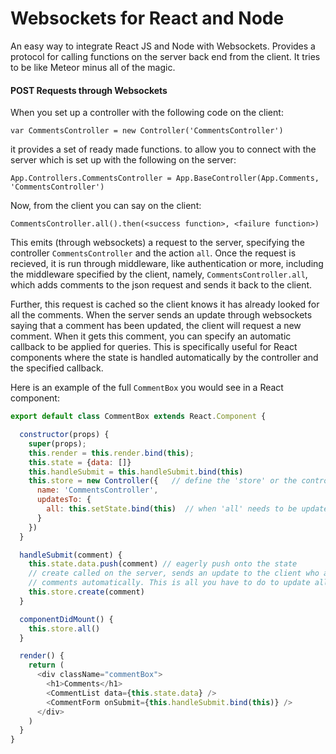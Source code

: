 # Websockets for React and Node

An easy way to integrate React JS and Node with Websockets. Provides a protocol for calling functions on the server back end from the client. It tries to be like Meteor minus all of the magic.

#### POST Requests through Websockets
When you set up a controller with the following code on the client:

    var CommentsController = new Controller('CommentsController')

it provides a set of ready made functions. to allow you to connect with the server which is set up with the following on the server:

    App.Controllers.CommentsController = App.BaseController(App.Comments, 'CommentsController')
  
Now, from the client you can say on the client:

    CommentsController.all().then(<success function>, <failure function>)
    
This emits (through websockets) a request to the server, specifying the controller `CommentsController` and the action `all`. Once the request is recieved, it is run through middleware, like authentication or more, including the middleware specified by the client, namely, `CommentsController.all`, which adds comments to the json request and sends it back to the client.

Further, this request is cached so the client knows it has already looked for all the comments. When the server sends an update through websockets saying that a comment has been updated, the client will request a new comment. When it gets this comment, you can specify an automatic callback to be applied for queries. This is specifically useful for React components where the state is handled automatically by the controller and the specified callback.

Here is an example of the full `CommentBox` you would see in a React component:


```javascript
export default class CommentBox extends React.Component {

  constructor(props) {
    super(props);
    this.render = this.render.bind(this);
    this.state = {data: []}
    this.handleSubmit = this.handleSubmit.bind(this)
    this.store = new Controller({   // define the 'store' or the controller
      name: 'CommentsController',
      updatesTo: {
        all: this.setState.bind(this)  // when 'all' needs to be updated, use this callback
      }
    })
  }

  handleSubmit(comment) {
    this.state.data.push(comment) // eagerly push onto the state
    // create called on the server, sends an update to the client who asks for all the 
    // comments automatically. This is all you have to do to update all the other browsers!
    this.store.create(comment)    
  }

  componentDidMount() {
    this.store.all()
  }

  render() {
    return (
      <div className="commentBox">
        <h1>Comments</h1>
        <CommentList data={this.state.data} />
        <CommentForm onSubmit={this.handleSubmit.bind(this)} />
      </div>
    )
  }
}
```

